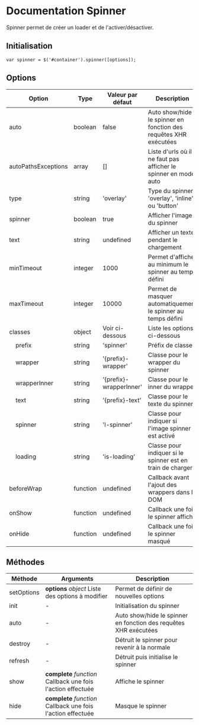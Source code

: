 # Documentation Spinner

Spinner permet de créer un loader et de l'activer/désactiver.

## Initialisation

    var spinner = $('#container').spinner([options]);


## Options

| Option                               | Type     | Valeur par défaut       | Description                                                      |
|--------------------------------------|----------|-------------------------|------------------------------------------------------------------|
| auto                                 | boolean  | false                   | Auto show/hide le spinner en fonction des requêtes XHR exécutées |
| autoPathsExceptions                  | array    | []                      | Liste d'urls où il ne faut pas afficher le spinner en mode auto  |
| type                                 | string   | 'overlay'               | Type du spinner : 'overlay', 'inline' ou 'button'                |
| spinner                              | boolean  | true                    | Afficher l'image du spinner                                      |
| text                                 | string   | undefined               | Afficher un texte pendant le chargement                          |
| minTimeout                           | integer  | 1000                    | Permet d'afficher au minimum le spinner au temps défini          |
| maxTimeout                           | integer  | 10000                   | Permet de masquer automatiquement le spinner au temps défini     |
| classes                              | object   | Voir ci-dessous         | Liste les options ci-dessous                                     |
| &nbsp;&nbsp;&nbsp;&nbsp;prefix       | string   | 'spinner'               | Préfix de classe                                                 |
| &nbsp;&nbsp;&nbsp;&nbsp;wrapper      | string   | '{prefix}-wrapper'      | Classe pour le wrapper du spinner                                |
| &nbsp;&nbsp;&nbsp;&nbsp;wrapperInner | string   | '{prefix}-wrapperInner' | Classe pour le inner du wrapper                                  |
| &nbsp;&nbsp;&nbsp;&nbsp;text         | string   | '{prefix}-text'         | Classe pour le texte du spinner                                  |
| &nbsp;&nbsp;&nbsp;&nbsp;spinner      | string   | 'l-spinner'             | Classe pour indiquer si l'image spinner est activé               |
| &nbsp;&nbsp;&nbsp;&nbsp;loading      | string   | 'is-loading'            | Classe pour indiquer si le spinner est en train de charger       |
| beforeWrap                           | function | undefined               | Callback avant l'ajout des wrappers dans le DOM                  |
| onShow                               | function | undefined               | Callback une fois le spinner affiché                             |
| onHide                               | function | undefined               | Callback une fois le spinner masqué                              |

## Méthodes

| Méthode    | Arguments                                                    | Description                                                      |
|------------|--------------------------------------------------------------|------------------------------------------------------------------|
| setOptions | **options** *object* Liste des options à modifier            | Permet de définir de nouvelles options                           |
| init       | -                                                            | Initialisation du spinner                                        |
| auto       | -                                                            | Auto show/hide le spinner en fonction des requêtes XHR exécutées |
| destroy    | -                                                            | Détruit le spinner pour revenir à la normale                     |
| refresh    | -                                                            | Détruit puis initialise le spinner                               |
| show       | **complete** *function* Callback une fois l'action effectuée | Affiche le spinner                                               |
| hide       | **complete** *function* Callback une fois l'action effectuée | Masque le spinner                                                |